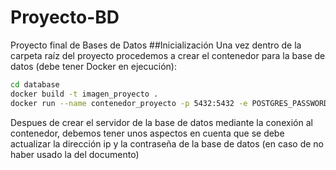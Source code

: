 # Proyecto-BD
Proyecto final de Bases de Datos
##Inicialización
Una vez dentro de la carpeta raíz del proyecto procedemos a crear el contenedor para la base de datos (debe tener Docker en ejecución):
```sh
cd database
docker build -t imagen_proyecto .
docker run --name contenedor_proyecto -p 5432:5432 -e POSTGRES_PASSWORD=pg123 -d imagen_proyecto
```
Despues de crear el servidor de la base de datos mediante la conexión al contenedor, debemos tener unos aspectos en cuenta que se debe actualizar la dirección ip y la contraseña de la base de datos (en caso de no haber usado la del documento)
